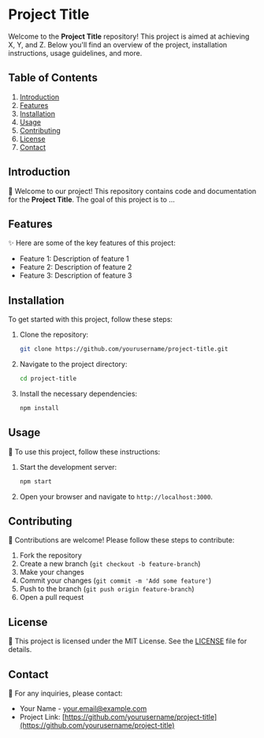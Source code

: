 # Project Title

Welcome to the **Project Title** repository! This project is aimed at achieving X, Y, and Z. Below you'll find an overview of the project, installation instructions, usage guidelines, and more.

## Table of Contents

1. [Introduction](#introduction)
2. [Features](#features)
3. [Installation](#installation)
4. [Usage](#usage)
5. [Contributing](#contributing)
6. [License](#license)
7. [Contact](#contact)

## Introduction

🎉 Welcome to our project! This repository contains code and documentation for the **Project Title**. The goal of this project is to ...

## Features

✨ Here are some of the key features of this project:

- Feature 1: Description of feature 1
- Feature 2: Description of feature 2
- Feature 3: Description of feature 3

## Installation

To get started with this project, follow these steps:

1. Clone the repository:
    ```sh
    git clone https://github.com/yourusername/project-title.git
    ```
2. Navigate to the project directory:
    ```sh
    cd project-title
    ```
3. Install the necessary dependencies:
    ```sh
    npm install
    ```

## Usage

🚀 To use this project, follow these instructions:

1. Start the development server:
    ```sh
    npm start
    ```
2. Open your browser and navigate to `http://localhost:3000`.

## Contributing

🤝 Contributions are welcome! Please follow these steps to contribute:

1. Fork the repository
2. Create a new branch (`git checkout -b feature-branch`)
3. Make your changes
4. Commit your changes (`git commit -m 'Add some feature'`)
5. Push to the branch (`git push origin feature-branch`)
6. Open a pull request

## License

📜 This project is licensed under the MIT License. See the [LICENSE](LICENSE) file for details.

## Contact

📧 For any inquiries, please contact:

- Your Name - your.email@example.com
- Project Link: [https://github.com/yourusername/project-title](https://github.com/yourusername/project-title)
